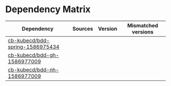 # Dependency Matrix

Dependency | Sources | Version | Mismatched versions
---------- | ------- | ------- | -------------------
[cb-kubecd/bdd-spring-1586975434](https://github.com/cb-kubecd/bdd-spring-1586975434.git) |  | []() | 
[cb-kubecd/bdd-gh-1586977009](https://github.com/cb-kubecd/bdd-gh-1586977009.git) |  | []() | 
[cb-kubecd/bdd-nh-1586977009](https://github.com/cb-kubecd/bdd-nh-1586977009.git) |  | []() | 
